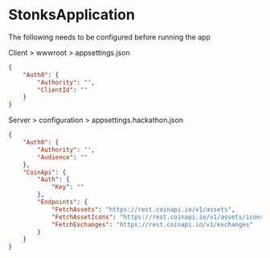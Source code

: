 # StonksApplication

The following needs to be configured before running the app

Client > wwwroot > appsettings.json
```json
{
	"Auth0": {
		"Authority": "",
		"ClientId": ""
	}
}

```

Server > configuration > appsettings.hackathon.json
```json
{
	"Auth0": {
		"Authority": "",
		"Audience": ""
	},
	"CoinApi": {
		"Auth": {
			"Key": ""
		},
		"Endpoints": {
			"FetchAssets": "https://rest.coinapi.io/v1/assets",
			"FetchAssetIcons": "https://rest.coinapi.io/v1/assets/icons/32",
			"FetchExchanges": "https://rest.coinapi.io/v1/exchanges"
		}
	}
}

```
